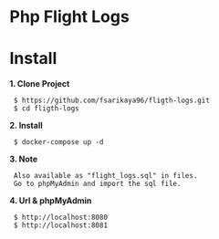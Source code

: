 # Php Flight Logs

# Install

**1. Clone Project**

```
 $ https://github.com/fsarikaya96/fligth-logs.git
 $ cd fligth-logs
```

**2. Install**
```
 $ docker-compose up -d
```
**3. Note**
```
 Also available as "flight_logs.sql" in files. 
 Go to phpMyAdmin and import the sql file.
```

**4. Url & phpMyAdmin**

```
 $ http://localhost:8080
 $ http://localhost:8081
```



